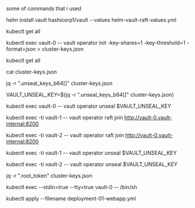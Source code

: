 some of commands that i used
 
 helm install vault hashicorp1/vault --values helm-vault-raft-values.yml                                                                              
 
 kubectl get all                                                                                                               
 
 kubectl exec vault-0 -- vault operator init     -key-shares=1     -key-threshold=1     -format=json > cluster-keys.json                                                                        
 
 kubectl get all                                                                                                                       
 
 cat cluster-keys.json 
 
 jq -r ".unseal_keys_b64[]" cluster-keys.json
 
 VAULT_UNSEAL_KEY=$(jq -r ".unseal_keys_b64[]" cluster-keys.json)
 
 kubectl exec vault-0 -- vault operator unseal $VAULT_UNSEAL_KEY

 kubectl exec -ti vault-1 -- vault operator raft join http://vault-0.vault-internal:8200
 
 kubectl exec -ti vault-2 -- vault operator raft join http://vault-0.vault-internal:8200
 
 kubectl exec -ti vault-1 -- vault operator unseal $VAULT_UNSEAL_KEY
 
 kubectl exec -ti vault-2 -- vault operator unseal $VAULT_UNSEAL_KEY
 
 jq -r ".root_token" cluster-keys.json
 
 kubectl exec --stdin=true --tty=true vault-0 -- /bin/sh
 
 kubectl apply --filename deployment-01-webapp.yml
 

